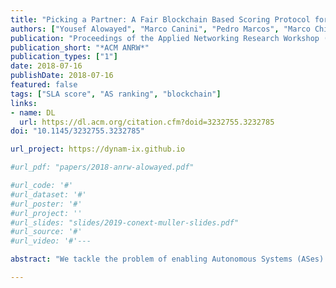```yaml
---
title: "Picking a Partner: A Fair Blockchain Based Scoring Protocol for Autonomous Systems"
authors: ["Yousef Alowayed", "Marco Canini", "Pedro Marcos", "Marco Chiesa", "Marinho Barcellos"]
publication: "Proceedings of the Applied Networking Research Workshop (ACM ANRW)"
publication_short: "*ACM ANRW*"
publication_types: ["1"]
date: 2018-07-16
publishDate: 2018-07-16
featured: false
tags: ["SLA score", "AS ranking", "blockchain"]
links:
- name: DL
  url: https://dl.acm.org/citation.cfm?doid=3232755.3232785
doi: "10.1145/3232755.3232785"

url_project: https://dynam-ix.github.io

#url_pdf: "papers/2018-anrw-alowayed.pdf"

#url_code: '#'
#url_dataset: '#'
#url_poster: '#'
#url_project: ''
#url_slides: "slides/2019-conext-muller-slides.pdf"
#url_source: '#'
#url_video: '#'---

abstract: "We tackle the problem of enabling Autonomous Systems (ASes) to evaluate network providers on the basis of their adherence to Service Level Agreements (SLAs). In current Internet practices, choices of interconnection partners are driven by factors such as word of mouth, personal relationships, brand recognition and market intelligence, and not by proofs of previous performance. Given that Internet eXchange Points provide increasingly more peering choices, rudimentary schemes for picking interconnection partners are not adequate anymore. Although the current interconnection ecosystem is shrouded in confidentiality, our key observation is that recently emerged blockchain technology and advances in cryptography enable a privacy-preserving decentralized solution based on actual performance measurements. We propose the concept of SLA score to evaluate network providers and introduce a privacy- preserving protocol that allows networks to compute and verify SLA scores."

---
```

